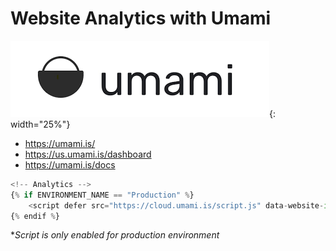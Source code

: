 # Website Analytics with Umami

![umami](../assets/icons/umami.png){: width="25%"}

- <a href="https://umami.is/" target="_blank">https://umami.is/</a>
- <a href="https://us.umami.is/dashboard" target="_blank">https://us.umami.is/dashboard</a>
- <a href="https://umami.is/docs" target="_blank">https://umami.is/docs</a>

``` python title="include/_head.html"
<!-- Analytics -->
{% if ENVIRONMENT_NAME == "Production" %}
    <script defer src="https://cloud.umami.is/script.js" data-website-id="********************"></script>
{% endif %}
```

**Script is only enabled for production environment*

